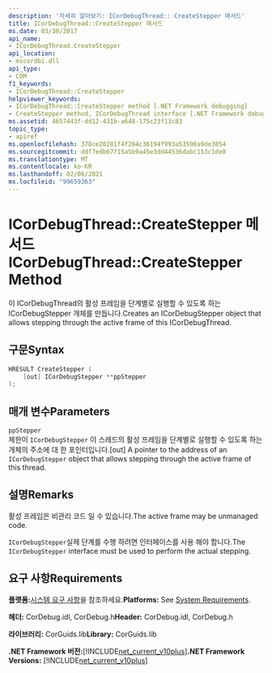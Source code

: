 ```yaml
---
description: '자세히 알아보기: ICorDebugThread:: CreateStepper 메서드'
title: ICorDebugThread::CreateStepper 메서드
ms.date: 03/30/2017
api_name:
- ICorDebugThread.CreateStepper
api_location:
- mscordbi.dll
api_type:
- COM
f1_keywords:
- ICorDebugThread::CreateStepper
helpviewer_keywords:
- ICorDebugThread::CreateStepper method [.NET Framework debugging]
- CreateStepper method, ICorDebugThread interface [.NET Framework debugging]
ms.assetid: 4657443f-dd12-431b-a648-175c23f13c83
topic_type:
- apiref
ms.openlocfilehash: 378ce28281f4f284c36194f993a53598a9de3854
ms.sourcegitcommit: ddf7edb67715a5b9a45e3dd44536dabc153c1de0
ms.translationtype: MT
ms.contentlocale: ko-KR
ms.lasthandoff: 02/06/2021
ms.locfileid: "99659363"
---
```

# <a name="icordebugthreadcreatestepper-method"></a><span data-ttu-id="6c2c6-103">ICorDebugThread::CreateStepper 메서드</span><span class="sxs-lookup"><span data-stu-id="6c2c6-103">ICorDebugThread::CreateStepper Method</span></span>

<span data-ttu-id="6c2c6-104">이 ICorDebugThread의 활성 프레임을 단계별로 실행할 수 있도록 하는 ICorDebugStepper 개체를 만듭니다.</span><span class="sxs-lookup"><span data-stu-id="6c2c6-104">Creates an ICorDebugStepper object that allows stepping through the active frame of this ICorDebugThread.</span></span>  
  
## <a name="syntax"></a><span data-ttu-id="6c2c6-105">구문</span><span class="sxs-lookup"><span data-stu-id="6c2c6-105">Syntax</span></span>  
  
```cpp  
HRESULT CreateStepper (  
    [out] ICorDebugStepper **ppStepper  
);  
```  
  
## <a name="parameters"></a><span data-ttu-id="6c2c6-106">매개 변수</span><span class="sxs-lookup"><span data-stu-id="6c2c6-106">Parameters</span></span>  

 `ppStepper`  
 <span data-ttu-id="6c2c6-107">제한이 `ICorDebugStepper` 이 스레드의 활성 프레임을 단계별로 실행할 수 있도록 하는 개체의 주소에 대 한 포인터입니다.</span><span class="sxs-lookup"><span data-stu-id="6c2c6-107">[out] A pointer to the address of an `ICorDebugStepper` object that allows stepping through the active frame of this thread.</span></span>  
  
## <a name="remarks"></a><span data-ttu-id="6c2c6-108">설명</span><span class="sxs-lookup"><span data-stu-id="6c2c6-108">Remarks</span></span>  

 <span data-ttu-id="6c2c6-109">활성 프레임은 비관리 코드 일 수 있습니다.</span><span class="sxs-lookup"><span data-stu-id="6c2c6-109">The active frame may be unmanaged code.</span></span>  
  
 <span data-ttu-id="6c2c6-110">`ICorDebugStepper`실제 단계를 수행 하려면 인터페이스를 사용 해야 합니다.</span><span class="sxs-lookup"><span data-stu-id="6c2c6-110">The `ICorDebugStepper` interface must be used to perform the actual stepping.</span></span>  
  
## <a name="requirements"></a><span data-ttu-id="6c2c6-111">요구 사항</span><span class="sxs-lookup"><span data-stu-id="6c2c6-111">Requirements</span></span>  

 <span data-ttu-id="6c2c6-112">**플랫폼:**[시스템 요구 사항](../../get-started/system-requirements.md)을 참조하세요.</span><span class="sxs-lookup"><span data-stu-id="6c2c6-112">**Platforms:** See [System Requirements](../../get-started/system-requirements.md).</span></span>  
  
 <span data-ttu-id="6c2c6-113">**헤더:** CorDebug.idl, CorDebug.h</span><span class="sxs-lookup"><span data-stu-id="6c2c6-113">**Header:** CorDebug.idl, CorDebug.h</span></span>  
  
 <span data-ttu-id="6c2c6-114">**라이브러리:** CorGuids.lib</span><span class="sxs-lookup"><span data-stu-id="6c2c6-114">**Library:** CorGuids.lib</span></span>  
  
 <span data-ttu-id="6c2c6-115">**.NET Framework 버전:**[!INCLUDE[net_current_v10plus](../../../../includes/net-current-v10plus-md.md)]</span><span class="sxs-lookup"><span data-stu-id="6c2c6-115">**.NET Framework Versions:** [!INCLUDE[net_current_v10plus](../../../../includes/net-current-v10plus-md.md)]</span></span>
